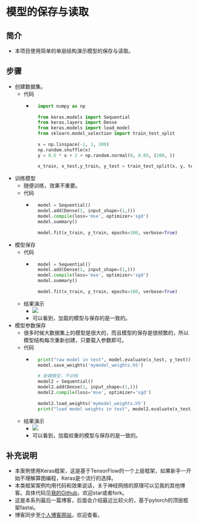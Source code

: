# 模型的保存与读取
## 简介
- 本项目使用简单的单层结构演示模型的保存与读取。
## 步骤
- 创建数据集。
	- 代码
		- ```python
			import numpy as np
			
			from keras.models import Sequential
			from keras.layers import Dense
			from keras.models import load_model
			from sklearn.model_selection import train_test_split
			
			x = np.linspace(-1, 1, 200)
			np.random.shuffle(x)
			y = 0.5 * x + 2 + np.random.normal(0, 0.05, (200, ))
			
			x_train, x_test,y_train, y_test = train_test_split(x, y, test_size=0.2, random_state=2019)
			```
- 训练模型
	- 随便训练，效果不重要。
	- 代码
		- ```python
			model = Sequential()
			model.add(Dense(1, input_shape=(1,)))
			model.compile(loss='mse', optimizer='sgd')
			model.summary()
			
			model.fit(x_train, y_train, epochs=100, verbose=True)
			```
- 模型保存
	- 代码
		- ```python
			model = Sequential()
			model.add(Dense(1, input_shape=(1,)))
			model.compile(loss='mse', optimizer='sgd')
			model.summary()
			
			model.fit(x_train, y_train, epochs=100, verbose=True)
			```
	- 结果演示
		- ![](https://img-blog.csdnimg.cn/20190504142035420.png)
		- 可以看到，加载的模型与保存的是一致的。
- 模型参数保存
	- 很多时候大数据集上的模型是很大的，而且模型的保存是很频繁的，所以模型结构每次重新创建，只要载入参数即可。
	- 代码
		- ```python
			print("raw model in test", model.evaluate(x_test, y_test))
			model.save_weights('mymodel_weights.h5')
			
			# 新建模型，不训练
			model2 = Sequential()
			model2.add(Dense(1, input_shape=(1,)))
			model2.compile(loss='mse', optimizer='sgd')
			
			model2.load_weights('mymodel_weights.h5')
			print("load model weights in test", model2.evaluate(x_test, y_test))
			```
	- 结果演示
		- ![](https://img-blog.csdnimg.cn/20190504142101459.png)
		- 可以看到，加载权重的模型与保存的是一致的。
## 补充说明
- 本案例使用Keras框架，这是基于TensorFlow的一个上层框架，如果新手一开始不理解算图编程，Keras是个流行的选择。
- 本类框架案例均用代码和效果说话，关于神经网络的原理可以见我的其他博客。具体代码见[我的Github](https://github.com/luanshiyinyang/Tutorial/tree/Keras/SaveAndLoad)，欢迎star或者fork。
- 这是本系列最后一篇博客，后面会介绍最近比较火的，基于pytorch的顶层框架fastai。
- 博客同步至[个人博客网站](https://luanshiyinyang.github.io)，欢迎查看。